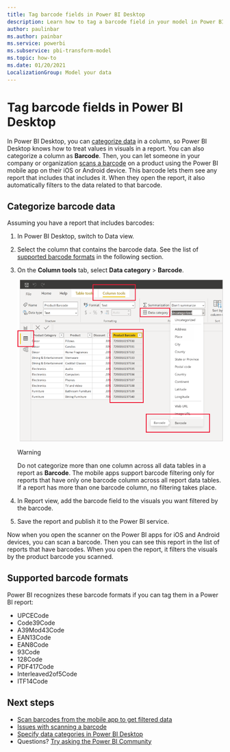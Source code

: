```yaml
---
title: Tag barcode fields in Power BI Desktop
description: Learn how to tag a barcode field in your model in Power BI Desktop, so you can use your mobile app to scan barcodes to get filtered data on your iOS and Android devices.
author: paulinbar
ms.author: painbar
ms.service: powerbi
ms.subservice: pbi-transform-model
ms.topic: how-to
ms.date: 01/20/2021
LocalizationGroup: Model your data
---
```


# Tag barcode fields in Power BI Desktop

In Power BI Desktop, you can [categorize data](desktop-data-categorization.md) in a column, so Power BI Desktop knows how to treat values in visuals in a report. You can also categorize a column as **Barcode**. Then, you can let someone in your company or organization [scans a barcode](../consumer/mobile/mobile-apps-scan-barcode.md) on a product using the Power BI mobile app on their iOS or Android device. This barcode lets them see any report that includes that includes it. When they open the report, it also automatically filters to the data related to that barcode.

## Categorize barcode data

Assuming you have a report that includes barcodes:

1. In Power BI Desktop, switch to Data view.
2. Select the column that contains the barcode data. See the list of [supported barcode formats](#supported-barcode-formats) in the following section.
3. On the **Column tools** tab, select **Data category** > **Barcode**.

    ![Data category list](media/desktop-mobile-barcodes/power-bi-desktop-barcode.png)

    >[!WARNING]
    >Do not categorize more than one column across all data tables in a report as **Barcode**. The mobile apps support barcode filtering only for reports that have only one barcode column across all report data tables. If a report has more than one barcode column, no filtering takes place.

4. In Report view, add the barcode field to the visuals you want filtered by the barcode.
5. Save the report and publish it to the Power BI service.

Now when you open the scanner on the Power BI apps for iOS and Android devices, you can scan a barcode. Then you can see this report in the list of reports that have barcodes. When you open the report, it filters the visuals by the product barcode you scanned.

## Supported barcode formats

Power BI recognizes these barcode formats if you can tag them in a Power BI report:

* UPCECode
* Code39Code  
* A39Mod43Code
* EAN13Code
* EAN8Code  
* 93Code  
* 128Code
* PDF417Code
* Interleaved2of5Code
* ITF14Code

## Next steps

* [Scan barcodes from the mobile app to get filtered data](../consumer/mobile/mobile-apps-scan-barcode.md)
* [Issues with scanning a barcode](../consumer/mobile/mobile-apps-scan-barcode.md#issues-with-scanning-a-barcode)
* [Specify data categories in Power BI Desktop](desktop-data-categorization.md)  
* Questions? [Try asking the Power BI Community](https://community.powerbi.com/)
